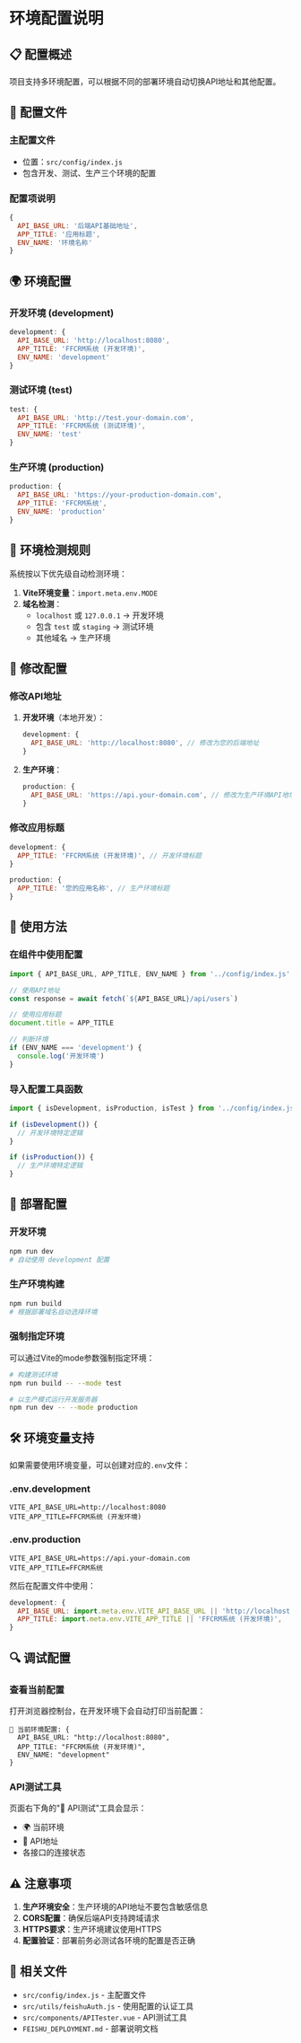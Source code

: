 # 环境配置说明

## 📋 配置概述

项目支持多环境配置，可以根据不同的部署环境自动切换API地址和其他配置。

## 🔧 配置文件

### 主配置文件
- 位置：`src/config/index.js`
- 包含开发、测试、生产三个环境的配置

### 配置项说明

```javascript
{
  API_BASE_URL: '后端API基础地址',
  APP_TITLE: '应用标题',
  ENV_NAME: '环境名称'
}
```

## 🌍 环境配置

### 开发环境 (development)
```javascript
development: {
  API_BASE_URL: 'http://localhost:8080',
  APP_TITLE: 'FFCRM系统 (开发环境)',
  ENV_NAME: 'development'
}
```

### 测试环境 (test)
```javascript
test: {
  API_BASE_URL: 'http://test.your-domain.com',
  APP_TITLE: 'FFCRM系统 (测试环境)',
  ENV_NAME: 'test'
}
```

### 生产环境 (production)
```javascript
production: {
  API_BASE_URL: 'https://your-production-domain.com',
  APP_TITLE: 'FFCRM系统',
  ENV_NAME: 'production'
}
```

## 🎯 环境检测规则

系统按以下优先级自动检测环境：

1. **Vite环境变量**：`import.meta.env.MODE`
2. **域名检测**：
   - `localhost` 或 `127.0.0.1` → 开发环境
   - 包含 `test` 或 `staging` → 测试环境
   - 其他域名 → 生产环境

## 🔀 修改配置

### 修改API地址

1. **开发环境**（本地开发）：
   ```javascript
   development: {
     API_BASE_URL: 'http://localhost:8080', // 修改为您的后端地址
   }
   ```

2. **生产环境**：
   ```javascript
   production: {
     API_BASE_URL: 'https://api.your-domain.com', // 修改为生产环境API地址
   }
   ```

### 修改应用标题

```javascript
development: {
  APP_TITLE: 'FFCRM系统 (开发环境)', // 开发环境标题
}

production: {
  APP_TITLE: '您的应用名称', // 生产环境标题
}
```

## 📝 使用方法

### 在组件中使用配置

```javascript
import { API_BASE_URL, APP_TITLE, ENV_NAME } from '../config/index.js'

// 使用API地址
const response = await fetch(`${API_BASE_URL}/api/users`)

// 使用应用标题
document.title = APP_TITLE

// 判断环境
if (ENV_NAME === 'development') {
  console.log('开发环境')
}
```

### 导入配置工具函数

```javascript
import { isDevelopment, isProduction, isTest } from '../config/index.js'

if (isDevelopment()) {
  // 开发环境特定逻辑
}

if (isProduction()) {
  // 生产环境特定逻辑
}
```

## 🚀 部署配置

### 开发环境
```bash
npm run dev
# 自动使用 development 配置
```

### 生产环境构建
```bash
npm run build
# 根据部署域名自动选择环境
```

### 强制指定环境
可以通过Vite的mode参数强制指定环境：

```bash
# 构建测试环境
npm run build -- --mode test

# 以生产模式运行开发服务器
npm run dev -- --mode production
```

## 🛠️ 环境变量支持

如果需要使用环境变量，可以创建对应的`.env`文件：

### .env.development
```
VITE_API_BASE_URL=http://localhost:8080
VITE_APP_TITLE=FFCRM系统 (开发环境)
```

### .env.production
```
VITE_API_BASE_URL=https://api.your-domain.com
VITE_APP_TITLE=FFCRM系统
```

然后在配置文件中使用：
```javascript
development: {
  API_BASE_URL: import.meta.env.VITE_API_BASE_URL || 'http://localhost:8080',
  APP_TITLE: import.meta.env.VITE_APP_TITLE || 'FFCRM系统 (开发环境)',
}
```

## 🔍 调试配置

### 查看当前配置
打开浏览器控制台，在开发环境下会自动打印当前配置：
```
🔧 当前环境配置: {
  API_BASE_URL: "http://localhost:8080",
  APP_TITLE: "FFCRM系统 (开发环境)",
  ENV_NAME: "development"
}
```

### API测试工具
页面右下角的"🔧 API测试"工具会显示：
- 🌍 当前环境
- 🔗 API地址
- 各接口的连接状态

## ⚠️ 注意事项

1. **生产环境安全**：生产环境的API地址不要包含敏感信息
2. **CORS配置**：确保后端API支持跨域请求
3. **HTTPS要求**：生产环境建议使用HTTPS
4. **配置验证**：部署前务必测试各环境的配置是否正确

## 🔗 相关文件

- `src/config/index.js` - 主配置文件
- `src/utils/feishuAuth.js` - 使用配置的认证工具
- `src/components/APITester.vue` - API测试工具
- `FEISHU_DEPLOYMENT.md` - 部署说明文档 